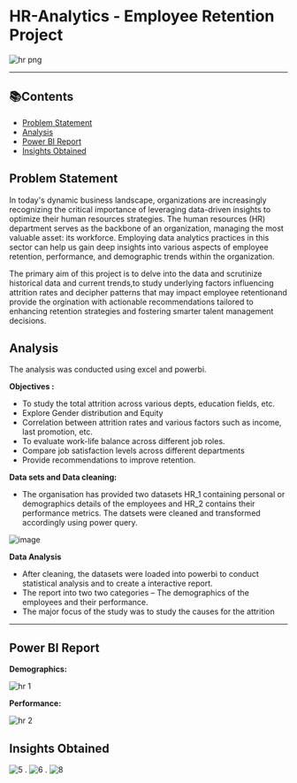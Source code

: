 # HR-Analytics - Employee Retention Project
![hr png](https://github.com/puliraghavi/HR-Analytics-Project/assets/119037510/f06a4e1a-cb44-41b3-a89a-7907d3fcf918)

***

## 📚Contents
- [Problem Statement](#problem-statement)
- [Analysis](analysis)
- [Power BI Report](#power-bi-report)
- [Insights Obtained](#insights-obtained)


## Problem Statement
In today's dynamic business landscape, organizations are increasingly recognizing the critical importance of leveraging data-driven insights to optimize their human resources strategies. The human resources (HR) department serves as the backbone of an organization, managing the most valuable asset: its workforce. Employing data analytics practices in this sector can help us gain deep insights into various aspects of employee retention, performance, and demographic trends within the organization.

The primary aim of this project is to delve into the data and scrutinize historical data and current trends,to study underlying factors influencing attrition rates and decipher patterns that may impact employee retentionand provide the orgination with actionable recommendations tailored to enhancing retention strategies and fostering smarter talent management decisions.

## Analysis
The analysis was conducted using excel and powerbi. 

**Objectives :**
- To study the total attrition across various depts, education fields, etc.
- Explore Gender distribution and Equity
- Correlation between attrition rates and various factors such as income, last promotion, etc.
- To evaluate work-life balance across different job roles.
- Compare job satisfaction levels across different departments
- Provide recommendations to improve retention.


**Data sets and Data cleaning:** 
- The organisation has provided two datasets HR_1 containing personal or demographics details of the employees and HR_2 contains their performance metrics. The datsets were cleaned and transformed accordingly using power query.

![image](https://github.com/puliraghavi/HR-Analytics-Project/assets/119037510/e0ffd66b-f43b-4e73-9b7d-89fb32b9f582)


**Data Analysis**
- After cleaning, the datasets were loaded into powerbi to conduct statistical analysis and to create a interactive report.
- The report into two two categories – The demographics of the employees and their performance.
- The major focus of the study was to study the causes for the attrition

***

## Power BI Report

**Demographics:**

![hr 1](https://github.com/puliraghavi/HR-Analytics-Project/assets/119037510/932cc9c4-ef3a-45e6-8165-4ecd7d7e99b7)

**Performance:**

![hr 2](https://github.com/puliraghavi/HR-Analytics-Project/assets/119037510/35dc0f98-f214-442b-8126-ece02ae89579)

## Insights Obtained

![5](https://github.com/puliraghavi/HR-Analytics-Project/assets/119037510/ddf1ca1c-9fab-4112-9c09-3eb225e7db91)
.
![6](https://github.com/puliraghavi/HR-Analytics-Project/assets/119037510/a80c3c43-4f6a-4c63-97d4-0c832210f40b)
.
![8](https://github.com/puliraghavi/HR-Analytics-Project/assets/119037510/e160ef01-7c88-46c8-a6ed-491724965933)




